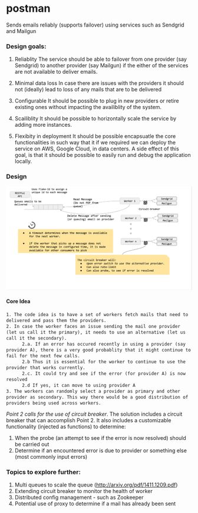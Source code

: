 # postman
Sends emails reliably (supports failover) using services such as Sendgrid and Mailgun  

### Design goals:

1. Reliablity
The service should be able to failover from one provider (say Sendgrid) to another provider (say Mailgun) if the either of the services are not available to deliver emails. 

2. Minimal data loss
In case there are issues with the providers it should not (ideally) lead to loss of any mails that are to be delivered

3. Configurable
It should be possible to plug in new providers or retire existing ones without impacting the availiblity of the system.

4. Scailiblity
It should be possible to horizontally scale the service by adding more instances.

5. Flexibity in deployment
It should be possible encapsuatle the core functionalities in such way that it if we required we can deploy the service on AWS, Google Cloud, in data centers.
A side effect of this goal, is that it should be possible to easily run and debug the application locally.

### Design
![Design](https://raw.githubusercontent.com/nmjmdr/postman/master/screenshots/Design.png)

#### Core Idea
```
1. The code idea is to have a set of workers fetch mails that need to delivered and pass them the providers. 
2. In case the worker faces an issue sending the mail one provider (let us call it the primary), it needs to use an alternative (let us call it the secondary).
      2.a. If an error has occured recently in using a provider (say provider A), there is a very good probablity that it might continue to fail for the next few calls.
      2.b Thus it is essential for the worker to continue to use the provider that works currently. 
      2.c. It could try and see if the error (for provider A) is now resolved
      2.d If yes, it can move to using provider A
3. The workers can randomly select a provider as primary and other provider as secondary. This way there would be a good distribution of providers being used across workers.
```

_Point 2 calls for the use of circuit breaker_. The solution includes a circuit breaker that can accomplish Point 2. It also includes a customizable functionality (injected as functions) to determine:
1. When the probe (an attempt to see if the error is now resolved) should be carried out
2. Determine if an encountered error is due to provider or something else (most commonly input errors)




### Topics to explore further:
1. Multi queues to scale the queue (http://arxiv.org/pdf/1411.1209.pdf)
2. Extending circuit breaker to monitor the health of worker
3. Distributed config management - such as Zookeeper
4. Potential use of proxy to determine if a mail has already been sent
